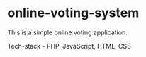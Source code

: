 # online-voting-system
This is a simple online voting application.

Tech-stack - PHP, JavaScript, HTML, CSS

